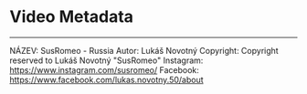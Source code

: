 # Video Metadata
-------------------------


NÁZEV: SusRomeo - Russia
Autor: Lukáš Novotný
Copyright: Copyright reserved to Lukáš Novotný "SusRomeo"
Instagram: https://www.instagram.com/susromeo/
Facebook: https://www.facebook.com/lukas.novotny.50/about